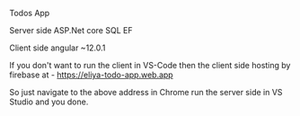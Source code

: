 Todos App

Server side ASP.Net core SQL EF

Client side angular ~12.0.1

If you don't want to run the client in VS-Code
then the client side hosting by firebase at -
https://eliya-todo-app.web.app

So just navigate to the above address in Chrome
run the server side in VS Studio and you done.


